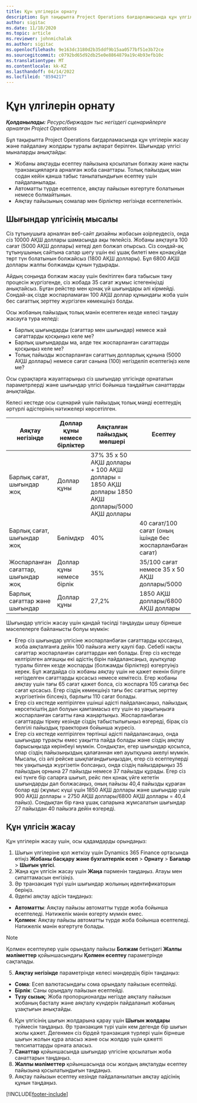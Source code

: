 ```yaml
---
title: Құн үлгілерін орнату
description: Бұл тақырыпта Project Operations бағдарламасында құн үлгілерін жасау және пайдалану жолдары туралы ақпарат берілген.
author: sigitac
ms.date: 11/18/2020
ms.topic: article
ms.reviewer: johnmichalak
ms.author: sigitac
ms.openlocfilehash: 9e163dc3180d2b35ddf9b15aa0577bf51e3b72ce
ms.sourcegitcommit: c0792bd65d92db25e0e8864879a19c4b93efb10c
ms.translationtype: MT
ms.contentlocale: kk-KZ
ms.lasthandoff: 04/14/2022
ms.locfileid: "8594217"
---
```

# <a name="set-up-cost-templates"></a>Құн үлгілерін орнату

_**Қолданылады:** Ресурс/биржадан тыс негіздегі сценарийлерге арналған Project Operations_


Бұл тақырыпта Project Operations бағдарламасында құн үлгілерін жасау және пайдалану жолдары туралы ақпарат берілген. Шығындар үлгісі мыналарды анықтайды:

- Жобаны аяқтауды есептеу пайызына қосылатын болжау және нақты транзакцияларға арналған жоба санаттары. Толық пайыздық мән содан кейін қанша табыс танылатындығын есептеу үшін пайдаланылады.
- Автоматты түрде есептелсе, аяқтау пайызын өзгертуге болатынын немесе болмайтынын.
- Аяқтау пайызының сомалар мен бірліктер негізінде есептелетінін.

## <a name="cost-template-example"></a>Шығындар үлгісінің мысалы

Сіз тұтынушыға арналған веб-сайт дизайны жобасын әзірлеудесіз, онда сіз 10000 АҚШ доллары шамасында ақы төлейсіз. Жобаны аяқтауға 100 сағат (5000 АҚШ доллары) кетеді деп болжап отырсыз. Сіз сондай-ақ тұтынушының сайтына сапар шегу үшін екі ұшақ билеті мен қонақүйде төрт түн болатынын болжайсыз (1800 АҚШ доллары). Бұл 6800 АҚШ доллары жалпы болжамды құнын тудырады.

Айдың соңында болжам жасау үшін бекітілген баға табысын тану процесін жүргізгенде, сіз жобада 35 сағат жұмыс істегеніңізді анықтайсыз. Бұған рейстер мен қонақ үй шығындары әлі кірмейді. Сондай-ақ сізде жоспарламаған 100 АҚШ доллар құнындағы жоба үшін бес сағаттық зерттеу жүргізген көмекшіңіз болды.

Осы жобаның пайыздық толық мәнін есептеген кезде келесі таңдау жасауға тура келеді:

- Барлық шығындарды (сағаттар мен шығындар) немесе жай сағаттарды қосқыңыз келе ме?
- Барлық шығындарды ма, әлде тек жоспарланған сағаттарды қосқыңыз келе ме?
- Толық пайызды жоспарланған сағаттың долларлық құнына (5000 АҚШ доллары) немесе сағат санына (100) негізделіп есептегіңіз келе ме?

Осы сұрақтарға жауаптарыңыз сіз шығындар үлгісінде орнататын параметрлерді және шығындар үлгісі бойынша таңдайтын санаттарды анықтайды.

Келесі кестеде осы сценарий үшін пайыздық толық мәнді есептеудің әртүрлі әдістерінің нәтижелері көрсетілген.

| Аяқтау негізінде | Доллар құны немесе бірліктер | Аяқталған пайыздық мөлшері | Есептеу |
| --- | --- | --- | --- |
| Барлық сағат, шығындар жоқ | Доллар құны | 37% 35 x 50 АҚШ доллары + 100 АҚШ доллары = 1850 АҚШ доллары 1850 АҚШ доллары/5000 АҚШ доллары |
| Барлық сағат, шығындар жоқ | Бөлімдкр | 40% | 40 сағат/100 сағат (оның ішінде бес жоспарланбаған сағат) |
| Жоспарланған сағаттар, шығындар жоқ | Доллар құны немесе бірлік | 35% | 35/100 сағат немесе 35 x 50 АҚШ доллары/5000 |
| Барлық сағаттар және шығындар | Доллар құны | 27,2% | 1850 АҚШ доллары/6800 АҚШ доллары |

Шығындар үлгісін жасау үшін қандай тәсілді таңдауды шешу бірнеше мәселелерге байланысты болуы мүмкін:

- Егер сіз шығындар үлгісіне жоспарланбаған сағаттарды қоссаңыз, жоба аяқталғанға дейін 100 пайызға жету қаупі бар. Себебі нақты сағаттар жоспарланған сағаттардан көп болады. Егер сіз кестеде келтірілген алғашқы екі әдістің бірін пайдалансаңыз, ауытқулар туралы білген кезде жоспарды (болжамды бірліктер) өзгертуіңіз керек. Бұл жағдайда сіз жобаны аяқтау үшін не қажет екенін білуге негізделген сағаттарды қосасыз немесе кемітесіз. Егер жобаны аяқтау үшін тағы 65 сағат қажет болса, сіз жоспарға 105 сағатқа бес сағат қосасыз. Егер сіздің көмекшіңіз тағы бес сағаттық зерттеу жүргізетінін білсеңіз, барлығы 110 сағат болады.
- Егер сіз кестеде келтірілген үшінші әдісті пайдалансаңыз, пайыздық көрсеткіштің дәл болуын қамтамасыз ету үшін өз уақытыңызға жоспарланған сағатты ғана жаңартыңыз. Жоспарланбаған сағаттарды тіркеу кезінде сіздің табыстылығыңыз өзгереді, бірақ сіз белгілі пайыздық траектория бойынша жүресіз.
- Егер сіз кестеде келтірілген төртінші әдісті пайдалансаңыз, онда шығындар тұрақты емес уақытта пайда болады және сіздің аяқтау барысыңызда көрінбеуі мүмкін. Сондықтан, егер шығындар қосылса, олар сіздің пайызыңыздың қалағаннан көп ауытқуына әкелуі мүмкін. Мысалы, сіз әлі рейске шықпағандығыңыздан, егер сіз есептеулерді тек уақытында жүргізетін болсаңыз, онда сіздің пайыздарыңыз 35 пайыздың орнына 27 пайызды немесе 37 пайызды құрады. Егер сіз екі түнге бір сапарға шығып, рейс пен қонақ үйге кететін шығындарды дәл болжасаңыз, оның пайызы 40,4 пайызды құраған болар еді (жұмыс күші үшін 1850 АҚШ доллары және шығындар үшін 900 АҚШ доллары = 2750 АҚШ доллары/6800 АҚШ доллары = 40,4 пайыз). Сондықтан бір ғана ұшақ сапарына жұмсалатын шығындар 27 пайыздан 40 пайызға дейін өзгереді.

## <a name="create-cost-templates"></a>Құн үлгісін жасау
Құн үлгілерін жасау үшін, осы қадамдарды орындаңыз:

1. Шығын үлгілеріне қол жеткізу үшін Dynamics 365 Finance ортасында өтіңіз **Жобаны басқару және бухгалтерлік есеп** > **Орнату** > **Бағалар** > **Шығын үлгісі**.
2. Жаңа құн үлгісін жасау үшін **Жаңа** пәрменін таңдаңыз. Атауы мен сипаттамасын енгізіңіз.
3. Әр транзакция түрі үшін шығындар жолының идентификаторын беріңіз.
4. Әдепкі аяқтау әдісін таңдаңыз:

  - **Автоматты**: Аяқтау пайызы автоматты түрде жоба бойынша есептеледі. Нәтижелік мәнін өзгерту мүмкін емес.
  - **Қолмен**: Аяқтау пайызы автоматты түрде жоба бойынша есептеледі. Нәтижелік мәнін өзгертуге болады.

  > [!NOTE]
  > Қолмен есептеулер үшін орындалу пайызы **Болжам** бетіндегі **Жалпы мәліметтер** қойыншасындағы **Қолмен есептеу** параметрінде сақталады.

5. **Аяқтау негізінде** параметрінде келесі мәндердің бірін таңдаңыз:

  - **Сома**: Есеп валютасындағы сома орындалу пайызын есептейді.
  - **Бірлік**: Саны орындалу пайызын есептейді.
  - **Түзу сызық**: Жоба пропорционалды негізде аяқталу пайызын жобаның басталу және аяқталу күндерін пайдаланып жобаның ұзақтығын анықтайды.

6. Құн үлгісінің шығын жолдарына қарау үшін **Шығын жолдары** түймесін таңдаңыз. Әр транзакция түрі үшін кем дегенде бір шығын жолы қажет. Дегенмен сіз бірдей транзакция түрлері үшін бірнеше шығын жолын құра аласыз және осы жолдар үшін қажетті төлсипаттарды орната аласыз.
7. **Санаттар** қойыншасында шығындар үлгісіне қосылатын жоба санаттарын таңдаңыз.
8. **Жалпы мәліметтер** қойыншасында осы жолдың аяқталуды есептеу пайызына қосылатындығын таңдаңыз.
9. Аяқтау пайызын есептеу кезінде пайдаланылатын аяқтау әдісінің құнын таңдаңыз.


[!INCLUDE[footer-include](../includes/footer-banner.md)]